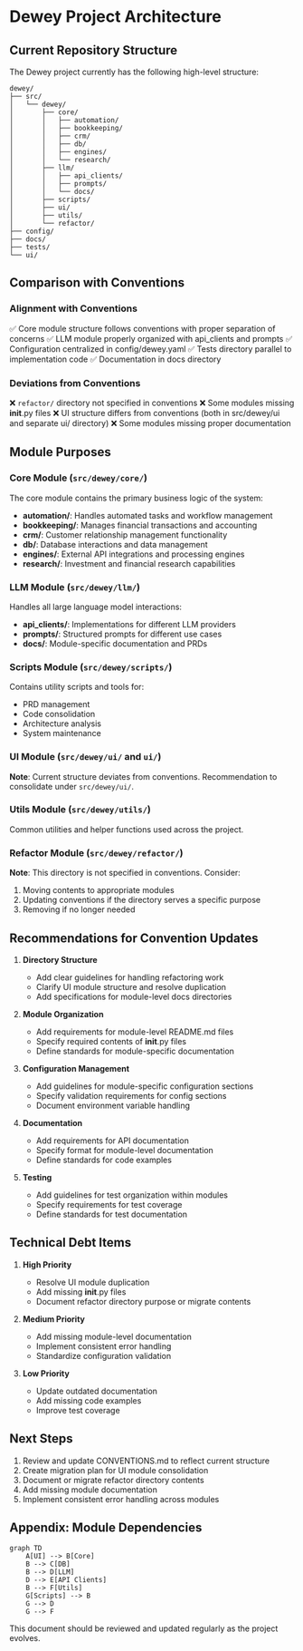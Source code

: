 # Dewey Project Architecture

## Current Repository Structure

The Dewey project currently has the following high-level structure:

```
dewey/
├── src/
│   └── dewey/
│       ├── core/
│       │   ├── automation/
│       │   ├── bookkeeping/
│       │   ├── crm/
│       │   ├── db/
│       │   ├── engines/
│       │   └── research/
│       ├── llm/
│       │   ├── api_clients/
│       │   ├── prompts/
│       │   └── docs/
│       ├── scripts/
│       ├── ui/
│       ├── utils/
│       └── refactor/
├── config/
├── docs/
├── tests/
└── ui/
```

## Comparison with Conventions

### Alignment with Conventions
✅ Core module structure follows conventions with proper separation of concerns
✅ LLM module properly organized with api_clients and prompts
✅ Configuration centralized in config/dewey.yaml
✅ Tests directory parallel to implementation code
✅ Documentation in docs directory

### Deviations from Conventions
❌ `refactor/` directory not specified in conventions
❌ Some modules missing __init__.py files
❌ UI structure differs from conventions (both in src/dewey/ui and separate ui/ directory)
❌ Some modules missing proper documentation

## Module Purposes

### Core Module (`src/dewey/core/`)
The core module contains the primary business logic of the system:

- **automation/**: Handles automated tasks and workflow management
- **bookkeeping/**: Manages financial transactions and accounting
- **crm/**: Customer relationship management functionality
- **db/**: Database interactions and data management
- **engines/**: External API integrations and processing engines
- **research/**: Investment and financial research capabilities

### LLM Module (`src/dewey/llm/`)
Handles all large language model interactions:

- **api_clients/**: Implementations for different LLM providers
- **prompts/**: Structured prompts for different use cases
- **docs/**: Module-specific documentation and PRDs

### Scripts Module (`src/dewey/scripts/`)
Contains utility scripts and tools for:
- PRD management
- Code consolidation
- Architecture analysis
- System maintenance

### UI Module (`src/dewey/ui/` and `ui/`)
**Note**: Current structure deviates from conventions. Recommendation to consolidate under `src/dewey/ui/`.

### Utils Module (`src/dewey/utils/`)
Common utilities and helper functions used across the project.

### Refactor Module (`src/dewey/refactor/`)
**Note**: This directory is not specified in conventions. Consider:
1. Moving contents to appropriate modules
2. Updating conventions if the directory serves a specific purpose
3. Removing if no longer needed

## Recommendations for Convention Updates

1. **Directory Structure**
   - Add clear guidelines for handling refactoring work
   - Clarify UI module structure and resolve duplication
   - Add specifications for module-level docs directories

2. **Module Organization**
   - Add requirements for module-level README.md files
   - Specify required contents of __init__.py files
   - Define standards for module-specific documentation

3. **Configuration Management**
   - Add guidelines for module-specific configuration sections
   - Specify validation requirements for config sections
   - Document environment variable handling

4. **Documentation**
   - Add requirements for API documentation
   - Specify format for module-level documentation
   - Define standards for code examples

5. **Testing**
   - Add guidelines for test organization within modules
   - Specify requirements for test coverage
   - Define standards for test documentation

## Technical Debt Items

1. **High Priority**
   - Resolve UI module duplication
   - Add missing __init__.py files
   - Document refactor directory purpose or migrate contents

2. **Medium Priority**
   - Add missing module-level documentation
   - Implement consistent error handling
   - Standardize configuration validation

3. **Low Priority**
   - Update outdated documentation
   - Add missing code examples
   - Improve test coverage

## Next Steps

1. Review and update CONVENTIONS.md to reflect current structure
2. Create migration plan for UI module consolidation
3. Document or migrate refactor directory contents
4. Add missing module documentation
5. Implement consistent error handling across modules

## Appendix: Module Dependencies

```mermaid
graph TD
    A[UI] --> B[Core]
    B --> C[DB]
    B --> D[LLM]
    D --> E[API Clients]
    B --> F[Utils]
    G[Scripts] --> B
    G --> D
    G --> F
```

This document should be reviewed and updated regularly as the project evolves.
